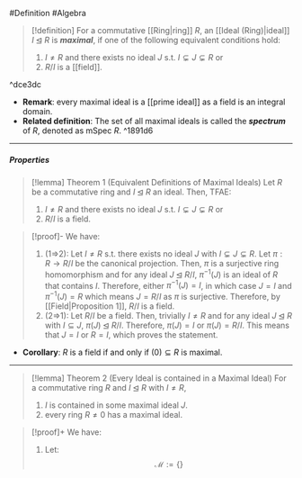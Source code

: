 #Definition #Algebra
> [!definition]
> For a commutative [[Ring|ring]] $R$, an [[Ideal (Ring)|ideal]] $I\unlhd R$ is ***maximal***, if one of the following equivalent conditions hold:
> 1. $I\neq R$ and there exists no ideal $J$ s.t. $I\subsetneq J\subsetneq R$ or
> 2. $R / I$ is a [[field]].

^dce3dc

- **Remark**: every maximal ideal is a [[prime ideal]] as a field is an integral domain.
- **Related definition**: The set of all maximal ideals is called the ***spectrum*** of $R$, denoted as $\text{mSpec } R$. ^1891d6
---
##### Properties
> [!lemma] Theorem 1 (Equivalent Definitions of Maximal Ideals)
> Let $R$ be a commutative ring and $I\unlhd R$ an ideal. Then, TFAE:
> 1. $I\neq R$ and there exists no ideal $J$ s.t. $I\subsetneq J\subsetneq R$ or
> 2. $R / I$ is a field.

> [!proof]-
> We have:
> 1. (1=>2): Let $I\neq R$ s.t. there exists no ideal $J$ with $I\subsetneq J\subsetneq R$. Let $\pi:R \to R / I$ be the canonical projection. Then, $\pi$ is a surjective ring homomorphism and for any ideal $J\unlhd R / I$, $\pi ^{-1}(J)$ is an ideal of $R$ that contains $I$. Therefore, either $\pi ^{-1}(J)=I$, in which case $J=I$ and $\pi ^{-1}(J)=R$ which means $J=R / I$ as $\pi$ is surjective. Therefore, by [[Field|Proposition 1]], $R / I$ is a field.
> 2. (2=>1): Let $R / I$ be a field. Then, trivially $I\neq R$ and for any ideal $J\unlhd R$ with $I\subseteq J$, $\pi(J)\unlhd R / I$. Therefore, $\pi(J)=I$ or $\pi(J)=R/I$. This means that $J=I$ or $R=I$, which proves the statement. 

- **Corollary**: $R$ is a field if and only if $(0)\subseteq R$ is maximal.
---
> [!lemma] Theorem 2 (Every Ideal is contained in a Maximal Ideal)
> For a commutative ring $R$ and $I\unlhd R$ with $I\neq R$, 
> 1. $I$ is contained in some maximal ideal $J$.
> 2. every ring $R\neq 0$ has a maximal ideal.

> [!proof]+
> We have:
> 1. Let: $$\mathcal{M}:=\{  \}$$
